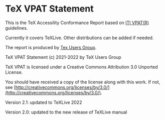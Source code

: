 # TeX VPAT Statement #

This is the TeX Accessility Conformance Report based on [ITI VPAT(R)](https://www.itic.org/policy/accessibility/vpat) guidelines.

Currently it covers TeXLive. Other distributions can be added if needed.

The report is produced by [Tex Users Group](https://tug.org).

TeX VPAT Statement (c) 2021-2022 by TeX Users Group

TeX VPAT is licensed under a
Creative Commons Attribution 3.0 Unported License.

You should have received a copy of the license along with this
work.  If not, see [http://creativecommons.org/licenses/by/3.0/](http://creativecommons.org/licenses/by/3.0/). 

Version 2.1:  updated to TeXLive 2022

Version 2.0:  updated to the new release of TeXLive manual